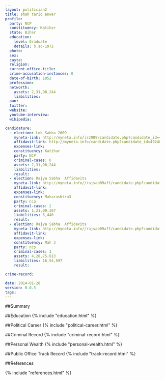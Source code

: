 ```yaml
---
layout: politician2
title: shah tariq anwar
profile: 
  party: NCP
  constituency: Katihar
  state: Bihar
  education: 
    level: Graduate
    details: b.sc-1972
  photo: 
  sex: 
  caste: 
  religion: 
  current-office-title: 
  crime-accusation-instances: 0
  date-of-birth: 1952
  profession: 
  networth: 
    assets: 2,31,98,244
    liabilities: 
  pan: 
  twitter: 
  website: 
  youtube-interview: 
  wikipedia: 

candidature: 
  - election: Lok Sabha 2009
    myneta-link: http://myneta.info/ls2009/candidate.php?candidate_id=4924
    affidavit-link: http://myneta.info/candidate.php?candidate_id=4924&scan=original
    expenses-link: 
    constituency: Katihar 
    party: NCP
    criminal-cases: 0
    assets: 2,31,98,244
    liabilities: 
    result:  
  - election: Rajya Sabha  Affidavits
    myneta-link: http://myneta.info//rajsab09aff/candidate.php?candidate_id=166
    affidavit-link: 
    expenses-link: 
    constituency: Maharashtra3 
    party: ncp
    criminal-cases: 2
    assets: 1,21,09,307
    liabilities: 5,440
    result:  
  - election: Rajya Sabha  Affidavits
    myneta-link: http://myneta.info//rajsab09aff/candidate.php?candidate_id=256
    affidavit-link: 
    expenses-link: 
    constituency: Mah 3 
    party: ncp
    criminal-cases: 1
    assets: 4,28,75,013
    liabilities: 16,54,697
    result:  

crime-record: 

date: 2014-01-28
version: 0.0.5
tags: 
---
```

##Summary


##Education
{% include "education.html" %}


##Political Career
{% include "political-career.html" %}


##Criminal Record
{% include "criminal-record.html" %}


##Personal Wealth
{% include "personal-wealth.html" %}


##Public Office Track Record
{% include "track-record.html" %}


##References


{% include "references.html" %}